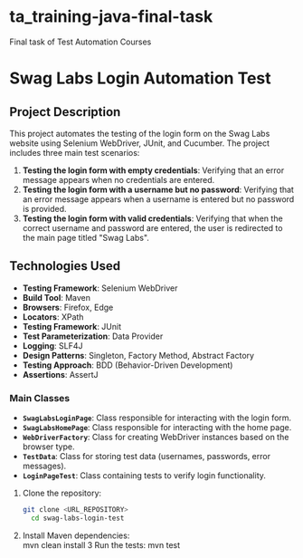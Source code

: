 # ta_training-java-final-task
Final task of Test Automation Courses

# Swag Labs Login Automation Test

## Project Description

This project automates the testing of the login form on the Swag Labs website using Selenium WebDriver, JUnit, and Cucumber. The project includes three main test scenarios:

1. **Testing the login form with empty credentials**: Verifying that an error message appears when no credentials are entered.
2. **Testing the login form with a username but no password**: Verifying that an error message appears when a username is entered but no password is provided.
3. **Testing the login form with valid credentials**: Verifying that when the correct username and password are entered, the user is redirected to the main page titled "Swag Labs".

## Technologies Used

- **Testing Framework**: Selenium WebDriver
- **Build Tool**: Maven
- **Browsers**: Firefox, Edge
- **Locators**: XPath
- **Testing Framework**: JUnit
- **Test Parameterization**: Data Provider
- **Logging**: SLF4J
- **Design Patterns**: Singleton, Factory Method, Abstract Factory
- **Testing Approach**: BDD (Behavior-Driven Development)
- **Assertions**: AssertJ

### Main Classes

- **`SwagLabsLoginPage`**: Class responsible for interacting with the login form.
- **`SwagLabsHomePage`**: Class responsible for interacting with the home page.
- **`WebDriverFactory`**: Class for creating WebDriver instances based on the browser type.
- **`TestData`**: Class for storing test data (usernames, passwords, error messages).
- **`LoginPageTest`**: Class containing tests to verify login functionality.

1. Clone the repository:

   ```bash
   git clone <URL_REPOSITORY>
     cd swag-labs-login-test

2. Install Maven dependencies:   
    mvn clean install
3  Run the tests:
    mvn test
